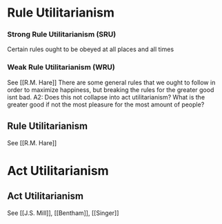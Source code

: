 # Rule Utilitarianism

### Strong Rule Utilitarianism (SRU)
Certain rules ought to be obeyed at all places and all times

### Weak Rule Utilitarianism (WRU)
See [[R.M. Hare]]
There are some general rules that we ought to follow in order to maximize happiness, but breaking the rules for the greater good isnt bad.
	A2: Does this not collapse into act utilitarianism? What is the greater good if not the most pleasure for the most amount of people?

## Rule Utilitarianism
See [[R.M. Hare]]


# Act Utilitarianism

## Act Utilitarianism
See [[J.S. Mill]], [[Bentham]], [[Singer]]
